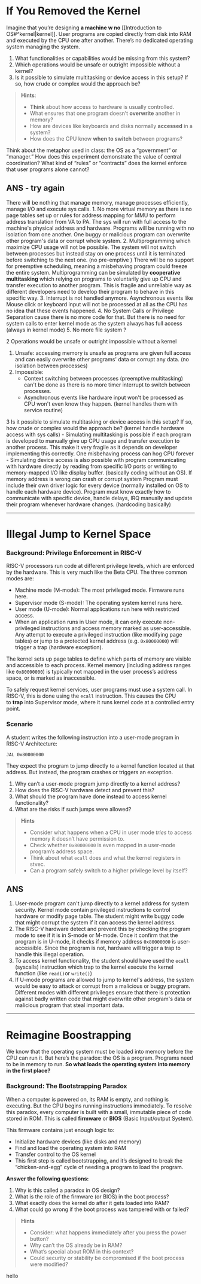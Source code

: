 # If You Removed the Kernel

Imagine that you’re designing **a machine w no** [[Introduction to OS#^kernel|kernel]]. User programs are copied directly from disk into RAM and executed by the CPU one after another. There’s no dedicated operating system managing the system.

1. What functionalities or capabilities would be missing from this system?
2. Which operations would be unsafe or outright impossible without a kernel?
3. Is it possible to simulate multitasking or device access in this setup? If so, how crude or complex would the approach be?

> **Hints**:
> - **Think** about how access to hardware is usually controlled.
> - What ensures that one program doesn’t **overwrite** another in memory?
> - How are devices like keyboards and disks normally **accessed** in a system?
> - How does the CPU know **when to switch** between programs?

Think about the metaphor used in class: the OS as a “government” or “manager.” How does this experiment demonstrate the value of central coordination? What kind of “rules” or “contracts” does the kernel enforce that user programs alone cannot?

## ANS - try again
There will be nothing that manage memory, manage processes efficiently, manage I/O and execute sys calls.
	1. No more virtual memory as there is no page tables set up or rules for address mapping for MMU to perform address translation from VA to PA. The sys will run with full access to the machine's physical address and hardware. Programs will be running with no isolation from one another. One buggy or malicious program can overwrite other program's data or corrupt whole system.
	2. Multiprogramming which maximize CPU usage will not be possible. The system will not switch between processes but instead stay on one process until it is terminated before switching to the next one. (no pre-emptive )
		   There will be no support for preemptive scheduling, meaning a misbehaving program could freeze the entire system. 
		   Multiprogramming can be simulated by **cooperative multitasking** which relying on programs to voluntarily give up CPU and transfer execution to another program. This is fragile and unreliable way as different developers need to develop their program to behave in this specific way. 
	3. Interrupt is not handled anymore. Asynchronous events like Mouse click or keyboard input will not be processed at all as the CPU has no idea that these events happened.
	4. No System Calls or Privilege Separation cause there is no more code for that. But there is no need for system calls to enter kernel mode as the system always has full access (always in kernel mode)
	5. No more file system ?

2 Operations would be unsafe or outright impossible without a kernel
1. Unsafe:  accessing memory is unsafe as programs are given full access and can easily overwrite other programs' data or corrupt any data. (no isolation between processes)
2. Impossible: 
	- Context switching between processes (preemptive multitasking) can't be done as there is no more timer interrupt to switch between processes. 
	- Asynchronous events like hardware input won't be processed as CPU won't even know they happen. (kernel handles them with service routine)

3 Is it possible to simulate multitasking or device access in this setup? If so, how crude or complex would the approach be? (kernel handle hardware access with sys calls)
	-  Simulating multitasking is possible if each program is developed to manually give up CPU usage and transfer execution to another process. This make it very fragile as it depends on developer implementing this correctly. One misbehaving process can hog CPU forever
	- Simulating device access is also possible with program communicating with hardware directly by reading from specific I/O ports or writing to memory-mapped I/O like display buffer. (basically coding without an OS). If memory address is wrong can crash or corrupt system
		Program must include their own driver logic for every device (normally installed on OS to handle each hardware device). Program must know exactly how to communicate with specific device, handle delays, IRQ manually and update their program whenever hardware changes. (hardcoding basically)

--------
# Illegal Jump to Kernel Space
### Background: Privilege Enforcement in RISC-V

RISC-V processors run code at different privilege levels, which are enforced by the hardware. This is very much like the Beta CPU. The three common modes are:

- Machine mode (M-mode): The most privileged mode. Firmware runs here.
- Supervisor mode (S-mode): The operating system kernel runs here.
- User mode (U-mode): Normal applications run here with restricted access.
- When an application runs in User mode, it can only execute non-privileged instructions and access memory marked as user-accessible. Any attempt to execute a privileged instruction (like modifying page tables) or jump to a protected kernel address (e.g. `0x80000000`) will trigger a trap (hardware exception).

The kernel sets up page tables to define which parts of memory are visible and accessible to each process. Kernel memory (including address ranges like `0x80000000`) is typically not mapped in the user process’s address space, or is marked as inaccessible.

To safely request kernel services, user programs must use a system call. In RISC-V, this is done using the `ecall` instruction. This causes the CPU to **trap** into Supervisor mode, where it runs kernel code at a controlled entry point.

### Scenario

A student writes the following instruction into a user-mode program in RISC-V Architecture:

```
JAL 0x80000000
```

They expect the program to jump directly to a kernel function located at that address. But instead, the program crashes or triggers an exception.

1. Why can’t a user-mode program jump directly to a kernel address?
2. How does the RISC-V hardware detect and prevent this?
3. What should the program have done instead to access kernel functionality?
4. What are the risks if such jumps were allowed?

> **Hints**
> - Consider what happens when a CPU in user mode _tries_ to access memory it doesn’t have permission to.
> - Check whether `0x80000000` is even mapped in a user-mode program’s address space.
> - Think about what `ecall` does and what the kernel registers in stvec.
> - Can a program safely switch to a higher privilege level by itself?

## ANS

1. User-mode program can't jump directly to a kernel address for system security. Kernel mode contain privileged instructions to control hardware or modify page table. The student might write buggy code that might corrupt the system if it can access the kernel address.
2. The RISC-V hardware detect and prevent this by checking the program mode to see if it is in S-mode or M-mode. Once it confirm that the program is in U-mode, it checks if memory address `0x80000000` is user-accessible. Since the program is not, hardware will trigger a trap to handle this illegal operation.
3. To access kernel functionality, the student should have used the `ecall` (syscalls) instruction which trap to the kernel execute the kernel function (like `read()`or `write()`) 
4. If U-mode programs are allowed to jump to kernel's address, the system would be easy to attack or corrupt from a malicious or buggy program. Different modes with different privileges ensure that there is protection against badly written code that might overwrite other program's data or malicious program that steal important data.

---
# Reimagine Boostrapping

We know that the operating system must be loaded into memory before the CPU can run it. But here’s the paradox: the OS is a program. Programs need to be in memory to run. **So what loads the operating system into memory in the first place?**

### Background: The Bootstrapping Paradox

When a computer is powered on, its RAM is empty, and nothing is executing. But the CPU begins running instructions immediately. To resolve this paradox, every computer is built with a small, immutable piece of code stored in ROM. This is called **firmware** or **BIOS** (Basic Input/output System).

This firmware contains just enough logic to:

- Initialize hardware devices (like disks and memory)
- Find and load the operating system into RAM
- Transfer control to the OS kernel
- This first step is called bootstrapping, and it’s designed to break the “chicken-and-egg” cycle of needing a program to load the program.

**Answer the following questions:**

1. Why is this called a paradox in OS design?
2. What is the role of the firmware (or BIOS) in the boot process?
3. What exactly does the kernel do after it gets loaded into RAM?
4. What could go wrong if the boot process was tampered with or failed?

> **Hints**
> - Consider: what happens immediately after you press the power button?
> - Why can’t the OS already be in RAM?
> - What’s special about ROM in this context?
> - Could security or stability be compromised if the boot process were modified?



hello
